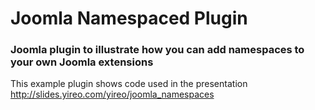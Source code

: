 # Joomla Namespaced Plugin
### Joomla plugin to illustrate how you can add namespaces to your own Joomla extensions
This example plugin shows code used in the presentation http://slides.yireo.com/yireo/joomla_namespaces
